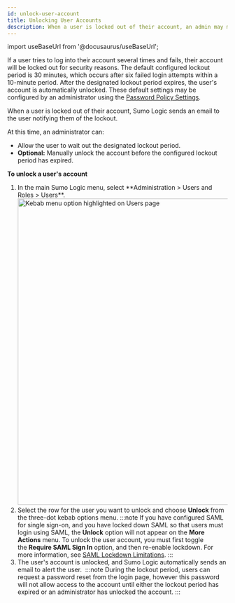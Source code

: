```yaml
---
id: unlock-user-account
title: Unlocking User Accounts
description: When a user is locked out of their account, an admin may manually unlock the account before the configured lockout period has expired.
---
```


import useBaseUrl from '@docusaurus/useBaseUrl';

If a user tries to log into their account several times and fails, their account will be locked out for security reasons. The default configured lockout period is 30 minutes, which occurs after six failed login attempts within a 10-minute period. After the designated lockout period expires, the user's account is automatically unlocked. These default settings may be configured by an administrator using the [Password Policy Settings](../../security/set-password-policy.md). 

When a user is locked out of their account, Sumo Logic sends an email to the user notifying them of the lockout. 

At this time, an administrator can:

* Allow the user to wait out the designated lockout period.
* **Optional:** Manually unlock the account before the configured lockout period has expired. 

**To unlock a user's account**

1. <!--Kanso [**Classic UI**](/docs/get-started/sumo-logic-ui/). Kanso--> In the main Sumo Logic menu, select **Administration > Users and Roles > Users**. <!--Kanso <br/>[**New UI**](/docs/get-started/sumo-logic-ui). In the top menu select **Administration**, and then under **Users and Roles** select **Users**. You can also click the **Go To...** menu at the top of the screen and select **Users**. Kanso--> <br/><img src={useBaseUrl('img/users-roles/user-options-menu.png')} alt="Kebab menu option highlighted on Users page" style={{border: '1px solid gray'}} width="700" />
1. Select the row for the user you want to unlock and choose **Unlock** from the three-dot kebab options menu.
    :::note
    If you have configured SAML for single sign-on, and you have locked down SAML so that users must login using SAML, the **Unlock** option will not appear on the **More Actions** menu. To unlock the user account, you must first toggle the **Require SAML Sign In** option, and then re-enable lockdown. For more information, see [SAML Lockdown Limitations](../../security/saml/set-up-saml.md).
    :::
1. The user's account is unlocked, and Sumo Logic automatically sends an email to alert the user. 
   :::note
   During the lockout period, users can request a password reset from the login page, however this password will not allow access to the account until either the lockout period has expired or an administrator has unlocked the account.
   :::
